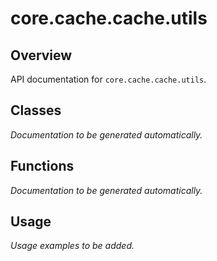 # core.cache.cache.utils

## Overview

API documentation for `core.cache.cache.utils`.

## Classes

*Documentation to be generated automatically.*

## Functions

*Documentation to be generated automatically.*

## Usage

*Usage examples to be added.*

